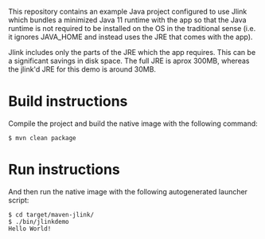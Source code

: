 This repository contains an example Java project configured to use Jlink
which bundles a minimized Java 11 runtime with the app so that the Java runtime
is not required to be installed on the OS in the traditional sense (i.e. it ignores
JAVA_HOME and instead uses the JRE that comes with the app).

Jlink includes only the parts of the JRE which the app requires. This can be a
significant savings in disk space. The full JRE is aprox 300MB, whereas the jlink'd
JRE for this demo is around 30MB.

# Build instructions

Compile the project and build the native image with the following command:

`$ mvn clean package`

# Run instructions

And then run the native image with the following autogenerated launcher script:

```
$ cd target/maven-jlink/
$ ./bin/jlinkdemo
Hello World!
```

